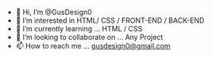 - 👋 Hi, I’m @GusDesign0
- 👀 I’m interested in HTML/ CSS / FRONT-END / BACK-END
- 🌱 I’m currently learning ... HTML / CSS
- 💞️ I’m looking to collaborate on ... Any Project
- 📫 How to reach me ... gusdesign0@gmail.com

<!---
GusDesign0/GusDesign0 is a ✨ special ✨ repository because its `README.md` (this file) appears on your GitHub profile.
You can click the Preview link to take a look at your changes.
--->

